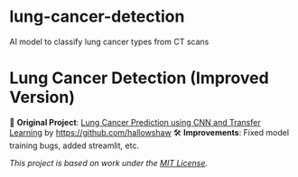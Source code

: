 # lung-cancer-detection
AI model to classify lung cancer types from CT scans
# Lung Cancer Detection (Improved Version)

🔗 **Original Project**: [Lung Cancer Prediction using CNN and Transfer Learning](https://github.com/hallowshaw/Lung-Cancer-Prediction-using-CNN-and-Transfer-Learning.git) by https://github.com/hallowshaw
🛠 **Improvements**: Fixed model training bugs, added streamlit, etc.

*This project is based on work under the [MIT License](LICENSE).*

